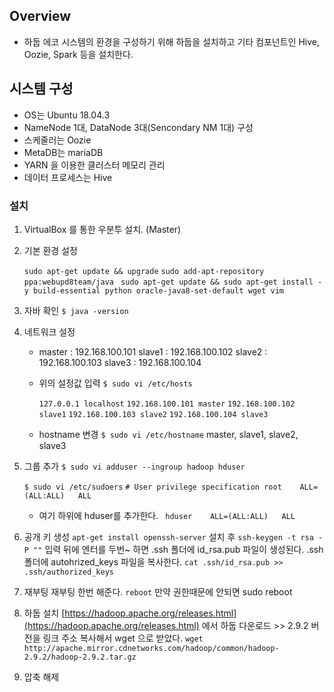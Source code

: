 
## Overview
- 하둡 에코 시스템의 환경을 구성하기 위해 하둡을 설치하고 기타 컴포넌트인 Hive, Oozie, Spark 등을 설치한다. 

## 시스템 구성
- OS는 Ubuntu 18.04.3
- NameNode 1대, DataNode 3대(Sencondary NM 1대) 구성
- 스케줄러는 Oozie
- MetaDB는 mariaDB
- YARN 을 이용한 클러스터 메모리 관리
- 데이터 프로세스는 Hive

### 설치
1. VirtualBox 를 통한 우분투 설치. (Master)
2. 기본 환경 설정

	`sudo apt-get update && upgrade`
	`sudo add-apt-repository ppa:webupd8team/java `
	`sudo apt-get update && sudo apt-get install -y build-essential python oracle-java8-set-default wget vim`

3. 자바 확인
	  `$ java -version`
						
4. 네트워크 설정
	- master : 192.168.100.101
	  slave1 : 192.168.100.102
	  slave2 : 192.168.100.103
	  slave3 : 192.168.100.104
	  
		
	- 위의 설정값 입력
		`$ sudo vi /etc/hosts`
		
		`127.0.0.1 localhost`
		`192.168.100.101 master`
		`192.168.100.102 slave1`
		`192.168.100.103 slave2`
		`192.168.100.104 slave3`

	- hostname 변경
		`$ sudo vi /etc/hostname`
		master, slave1, slave2, slave3
		
5. 그룹 추가
	`$ sudo vi adduser --ingroup hadoop hduser`
	
	`$ sudo vi /etc/sudoers`
	`# User privilege specification
	root	ALL=(ALL:ALL)	ALL`
	- 여기 하위에 hduser를 추가한다.
	` hduser	ALL=(ALL:ALL)	ALL`	

6. 공개 키 생성
	`apt-get install openssh-server`
	설치 후
	`ssh-keygen -t rsa -P ""`
	입력 뒤에 엔터를 두번~ 하면 .ssh 폴더에 id_rsa.pub 파일이 생성된다.
	.ssh폴더에 autohrized_keys 파일을 복사한다.
	`cat .ssh/id_rsa.pub >> .ssh/authorized_keys`

7. 재부팅
	재부팅 한번 해준다.
	`reboot`
	만약 권한때문에 안되면 sudo reboot

8. 하둡 설치
	[https://hadoop.apache.org/releases.html](https://hadoop.apache.org/releases.html) 에서 하둡 다운로드 >> 2.9.2 버전을 링크 주소 복사해서 wget 으로 받았다. 
	`wget http://apache.mirror.cdnetworks.com/hadoop/common/hadoop-2.9.2/hadoop-2.9.2.tar.gz`

9. 압축 해제
	
	 
<!--stackedit_data:
eyJoaXN0b3J5IjpbMTQ0MTc0NTQwMywxNzc0NzkwMDk4LC00MD
c4NTc1NDEsNjM4NjIzNDc1LDEzNzM0MTEwMDUsLTE0Nzk2MzM1
NjAsLTE3MjIwNzk2MDNdfQ==
-->